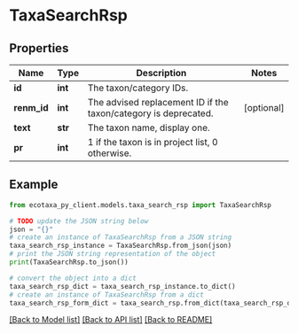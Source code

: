 # TaxaSearchRsp


## Properties

Name | Type | Description | Notes
------------ | ------------- | ------------- | -------------
**id** | **int** | The taxon/category IDs. | 
**renm_id** | **int** | The advised replacement ID if the taxon/category is deprecated. | [optional] 
**text** | **str** | The taxon name, display one. | 
**pr** | **int** | 1 if the taxon is in project list, 0 otherwise. | 

## Example

```python
from ecotaxa_py_client.models.taxa_search_rsp import TaxaSearchRsp

# TODO update the JSON string below
json = "{}"
# create an instance of TaxaSearchRsp from a JSON string
taxa_search_rsp_instance = TaxaSearchRsp.from_json(json)
# print the JSON string representation of the object
print(TaxaSearchRsp.to_json())

# convert the object into a dict
taxa_search_rsp_dict = taxa_search_rsp_instance.to_dict()
# create an instance of TaxaSearchRsp from a dict
taxa_search_rsp_form_dict = taxa_search_rsp.from_dict(taxa_search_rsp_dict)
```
[[Back to Model list]](../README.md#documentation-for-models) [[Back to API list]](../README.md#documentation-for-api-endpoints) [[Back to README]](../README.md)


